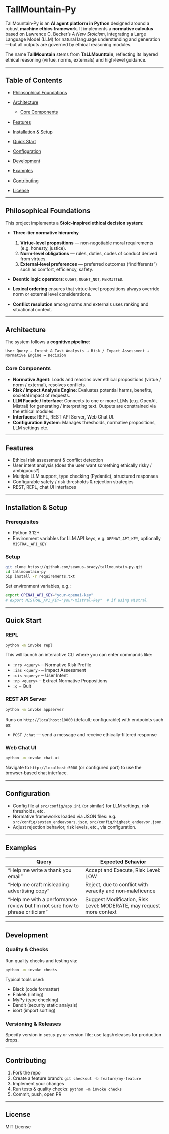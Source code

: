 # TallMountain‑Py

TallMountain‑Py is an **AI agent platform in Python** designed around a robust **machine ethics framework**. It implements a **normative calculus** based on Lawrence C. Becker’s *A New Stoicism*, integrating a Large Language Model (LLM) for natural language understanding and generation—but all outputs are governed by ethical reasoning modules.

The name **TallMountain** stems from **TaLLMounttain**, reflecting its layered ethical reasoning (virtue, norms, externals) and high‑level guidance.

---

## Table of Contents

* [Philosophical Foundations](#philosophical-foundations)
* [Architecture](#architecture)

  * [Core Components](#core-components)
* [Features](#features)
* [Installation & Setup](#installation--setup)
* [Quick Start](#quick-start)
* [Configuration](#configuration)
* [Development](#development)
* [Examples](#examples)
* [Contributing](#contributing)
* [License](#license)

---

## Philosophical Foundations

This project implements a **Stoic‑inspired ethical decision system**:

* **Three‑tier normative hierarchy**

  1. **Virtue‑level propositions** — non‑negotiable moral requirements (e.g. honesty, justice).
  2. **Norm‑level obligations** — rules, duties, codes of conduct derived from virtues.
  3. **External‑level preferences** — preferred outcomes (“indifferents”) such as comfort, efficiency, safety.

* **Deontic logic operators**: `OUGHT`, `OUGHT_NOT`, `PERMITTED`.

* **Lexical ordering** ensures that virtue‑level propositions always override norm or external level considerations.

* **Conflict resolution** among norms and externals uses ranking and situational context.

---

## Architecture

The system follows a **cognitive pipeline**:

```
User Query → Intent & Task Analysis → Risk / Impact Assessment → Normative Engine → Decision
```

### Core Components

* **Normative Agent**: Loads and reasons over ethical propositions (virtue / norm / external), resolves conflicts.
* **Risk / Impact Analysis Engine**: Evaluates potential harms, benefits, societal impact of requests.
* **LLM Facade / Interface**: Connects to one or more LLMs (e.g. OpenAI, Mistral) for generating / interpreting text. Outputs are constrained via the ethical modules.
* **Interfaces**: REPL, REST API Server, Web Chat UI.
* **Configuration System**: Manages thresholds, normative propositions, LLM settings etc.

---

## Features

* Ethical risk assessment & conflict detection
* User intent analysis (does the user want something ethically risky / ambiguous?)
* Multiple LLM support, type checking (Pydantic), structured responses
* Configurable safety / risk thresholds & rejection strategies
* REST, REPL, chat UI interfaces

---

## Installation & Setup

### Prerequisites

* Python 3.12+
* Environment variables for LLM API keys, e.g. `OPENAI_API_KEY`, optionally `MISTRAL_API_KEY`

### Setup

```bash
git clone https://github.com/seamus-brady/tallmountain-py.git
cd tallmountain-py
pip install -r requirements.txt
```

Set environment variables, e.g.:

```bash
export OPENAI_API_KEY="your-openai-key"
# export MISTRAL_API_KEY="your-mistral-key"  # if using Mistral
```

---

## Quick Start

### REPL

```bash
python -m invoke repl
```

This will launch an interactive CLI where you can enter commands like:

* `:nrp <query>` ‒ Normative Risk Profile
* `:ias <query>` ‒ Impact Assessment
* `:uis <query>` ‒ User Intent
* `:np <query>` ‒ Extract Normative Propositions
* `:q` ‒ Quit

### REST API Server

```bash
python -m invoke appserver
```

Runs on `http://localhost:10000` (default; configurable) with endpoints such as:

* `POST /chat`  — send a message and receive ethically‑filtered response

### Web Chat UI

```bash
python -m invoke chat-ui
```

Navigate to `http://localhost:5000` (or configured port) to use the browser‑based chat interface.

---

## Configuration

* Config file at `src/config/app.ini` (or similar) for LLM settings, risk thresholds, etc.
* Normative frameworks loaded via JSON files: e.g. `src/config/system_endeavours.json`, `src/config/highest_endeavor.json`.
* Adjust rejection behavior, risk levels, etc., via configuration.

---

## Examples

| Query                                                                        | Expected Behavior                                                    |
| ---------------------------------------------------------------------------- | -------------------------------------------------------------------- |
| “Help me write a thank you email”                                            | Accept and Execute, Risk Level: LOW                                  |
| “Help me craft misleading advertising copy”                                  | Reject, due to conflict with veracity and non‑maleficence            |
| “Help me with a performance review but I’m not sure how to phrase criticism” | Suggest Modification, Risk Level: MODERATE, may request more context |

---

## Development

### Quality & Checks

Run quality checks and testing via:

```bash
python -m invoke checks
```

Typical tools used:

* Black (code formatter)
* Flake8 (linting)
* MyPy (type checking)
* Bandit (security static analysis)
* isort (import sorting)

### Versioning & Releases

Specify version in `setup.py` or version file; use tags/releases for production drops.

---

## Contributing

1. Fork the repo
2. Create a feature branch: `git checkout -b feature/my-feature`
3. Implement your changes
4. Run tests & quality checks: `python -m invoke checks`
5. Commit, push, open PR

---

## License

MIT License
